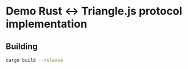 # Demo Rust <-> Triangle.js protocol implementation

## Building

```bash
cargo build --release
```
